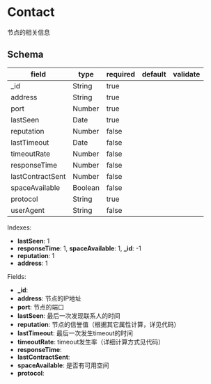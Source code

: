 # Contact

节点的相关信息

## Schema

| field            | type    | required | default | validate |
| ---------------- | ------- | -------- | ------- | -------- |
| _id              | String  | true     |         |          |
| address          | String  | true     |         |          |
| port             | Number  | true     |         |          |
| lastSeen         | Date    | true     |         |          |
| reputation       | Number  | false    |         |          |
| lastTimeout      | Date    | false    |         |          |
| timeoutRate      | Number  | false    |         |          |
| responseTime     | Number  | false    |         |          |
| lastContractSent | Number  | false    |         |          |
| spaceAvailable   | Boolean | false    |         |          |
| protocol         | String  | true     |         |          |
| userAgent        | String  | false    |         |          |

Indexes:

* **lastSeen**: 1
* **responseTime**: 1, **spaceAvailable**: 1, **_id**: -1
* **reputation**: 1
* **address**: 1

Fields:

* **_id**:
* **address**: 节点的IP地址
* **port**: 节点的端口
* **lastSeen**: 最后一次发现联系人的时间
* **reputation**: 节点的信誉值（根据其它属性计算，详见代码）
* **lastTimeout**: 最后一次发生timeout的时间
* **timeoutRate**: timeout发生率（详细计算方式见代码）
* **responseTime**:
* **lastContractSent**:
* **spaceAvailable**: 是否有可用空间
* **protocol**: